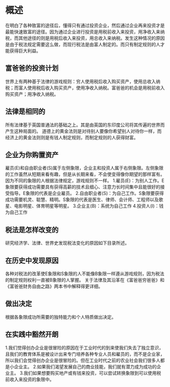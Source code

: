 # 概述
在明白了各种致富的途径后，懂得只有通过投资企业，然后通过企业再来投资才是最能快速致富的途径。因为通过企业进行投资是用税前收入来投资，用净收入来纳税，而其他途径的则是用税后收入来投资，用总收入来纳税。发生这种情况的原因是由于税法规定需要这么做，而现行税法是由富人制定的。而只有制定规则的人才能获得巨大利益。

## 富爸爸的投资计划
世界上有两种基于法律的游戏规则：穷人使用税后收入购买资产，使用总收入纳税；而富人使用税后收入购买资产，使用净收入纳税。富爸爸的机会是用税前收入购买资产；用净收入纳税。

## 法律是相同的
所有法律基于英国普通法的基础之上。其是由英国的东印度公司将其传遍的世界而产生这种局面的。
道德上的黄金法则是对待别人要像你希望别人对待你一样，而经济上的黄金法则则是有钱人制定规则，而制定规则的人获得财富。

## 企业为你购置资产
雇员(E)和自由职业者(S)属于左侧象限，企业主和投资人属于右侧象限。左侧象限的工作虽然从短期来看有趣，但是从长期来看，不会使变得像你期望的那样富有。因为不同的象限的人根据法律规定，游戏规则不一样。
1.雇员(E)：为别人工作。E象限要获得成功需要具有获得高薪的技术且细心、注意力长时间集中且能很好的接受指导。E象限的代表是企业雇员。
2.自由职业者(S)：为自己工作。S象限要获得成功需要机灵、聪慧、精明。S象限的代表是医生、律师、会计师、工程师以及歌星、电影明星、体育明星等明星。
3.企业主(B)：系统为自己工作
4.投资人(I)：钱为自己工作

## 税法是怎样改变的
研究经济学、法律、世界史发现税法变化的原因如下目录所述。

## 在历史中发现原因
各种对税法的改革使E象限和S象限的人不能像B象限一样遵从游戏规则，因为税法的制定规则权利一直被B象限的人掌握。
关于法律及其沿革在《富爸爸穷爸爸》和《富爸爸财务自由之路》两本书中解释得更详细。

## 做出决定
  根据各象限成功所需要的独特能力和个人特质做出决定。

## 在实践中豁然开朗
1.我们觉得创办企业是很冒险的原因在于工业时代的到来使我们失去了独立意识，且我们的教育体系是被设计出来专门培养各种专业人员和雇员的，而不是企业家，所以我们会觉得创办企业是很冒险的。但在工业时代之前的农业社会我们很多人都是小企业主。
2.如果我们渴望发展自己的商业技能，我们就有潜力成为成功的企业主。
3.我们如果想要购买地产或有钱来投资，可以尝试转换象限到可以使用税前收入来投资的象限中。